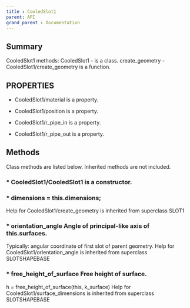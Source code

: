 ```yaml
---
title : CooledSlot1
parent: API
grand_parent : Documentation
---
```

## Summary
CooledSlot1 methods:
CooledSlot1 - is a class.
create_geometry - CooledSlot1/create_geometry is a function.
## PROPERTIES
* CooledSlot1/material is a property.

* CooledSlot1/position is a property.

* CooledSlot1/r_pipe_in is a property.

* CooledSlot1/r_pipe_out is a property.

## Methods
Class methods are listed below. Inherited methods are not included.
### * CooledSlot1/CooledSlot1 is a constructor.

### * dimensions = this.dimensions;
Help for CooledSlot1/create_geometry is inherited from superclass SLOT1

### * orientation_angle Angle of principal-like axis of this.surfaces.

Typically: angular coordinate of first slot of parent geometry.
Help for CooledSlot1/orientation_angle is inherited from superclass SLOTSHAPEBASE

### * free_height_of_surface Free height of surface.

h = free_height_of_surface(this, k_surface)
Help for CooledSlot1/surface_dimensions is inherited from superclass SLOTSHAPEBASE

